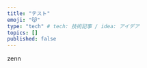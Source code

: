 ```yaml
---
title: "テスト"
emoji: "😽"
type: "tech" # tech: 技術記事 / idea: アイデア
topics: []
published: false
---
```


zenn
